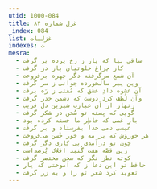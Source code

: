 ```yaml
---
utid: 1000-084
title: غزل شماره ۸۴
_index: 084
list: غزلیات
indexes: ت
mesra:
  - ساقی بیا که یار ز رخ پرده بر گرفت
  - کار چراغ خلوتیان باز در گرفت
  - آن شمع سرگرفته دگر چهره برفروخت
  - وین پیر سالخورده جوانی ز سر گرفت
  - آن عشوه دادِ عشق که مُفتی ز رَه برفت
  - وآن لُطف کرد دوست که دشمن حذر گرفت
  - زنهار از آن عبارت شیرین دل فریب
  - گویی که پسته تو سُخن در شکر گرفت
  - بارِ غمی که خاطِر ما خسته کرده بود
  - عیسی دمی خدا بفرستاد و بر گرفت
  - هر حوروَش که بر مه و خور حُسن می‌فروخت
  - چون تو درآمدی پی کاری دگر گرفت
  - زین قصّه هفت گُنبد افلاک پُرصداست
  - کوته نظر نگر که سخن مختصر گرفت
  - حافظ تو این دعا ز که آموختی که یار
  - تعویذ کرد شعر تو را و به زر گرفت
---
```

